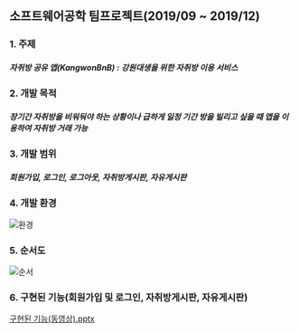 ## 소프트웨어공학 팀프로젝트(2019/09 ~ 2019/12)

### 1. 주제
##### 자쥐방 공유 앱(KangwonBnB) : 강원대생을 위한 자취방 이용 서비스

### 2. 개발 목적
##### 장기간 자취방을 비워둬야 하는 상황이나 급하게 일정 기간 방을 빌리고 싶을 때 앱을 이용하여 자취방 거래 가능

### 3. 개발 범위
##### 회원가입, 로그인, 로그아웃, 자취방게시판, 자유게시판

### 4. 개발 환경
![환경](https://user-images.githubusercontent.com/28583661/69475106-6c719180-0e0c-11ea-928c-b9b0a2fe162b.PNG)

### 5. 순서도
![순서](https://user-images.githubusercontent.com/28583661/69475267-5b298480-0e0e-11ea-8d49-a21856f0d960.PNG)

### 6. 구현된 기능(회원가입 및 로그인, 자취방게시판, 자유게시판)
[구현된 기능(동영상).pptx](https://github.com/hjm7091/web2/files/3882219/default.pptx)
